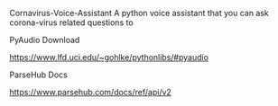 Cornavirus-Voice-Assistant
A python voice assistant that you can ask corona-virus related questions to

PyAudio Download

https://www.lfd.uci.edu/~gohlke/pythonlibs/#pyaudio

ParseHub Docs

https://www.parsehub.com/docs/ref/api/v2
